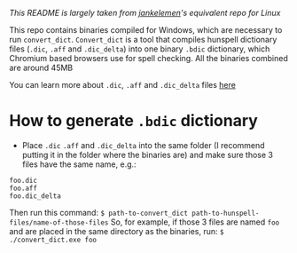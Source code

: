 *This README is largely taken from [jankelemen](https://github.com/jankelemen/convert-dict-tool-from-chromium)'s equivalent repo for Linux*

This repo contains binaries compiled for Windows, which are necessary to run `convert_dict`. `Convert_dict` is a tool that compiles hunspell dictionary files (`.dic`, `.aff` and `.dic_delta`) into one binary `.bdic` dictionary, which Chromium based browsers use for spell checking. All the binaries combined are around 45MB

You can learn more about `.dic`, `.aff` and `.dic_delta` files [here](https://www.chromium.org/developers/how-tos/editing-the-spell-checking-dictionaries)

# How to generate `.bdic` dictionary

- Place `.dic` `.aff` and `.dic_delta`  into the same folder (I recommend putting it in the folder where the binaries are) and make sure those 3 files have the same name, e.g.:
```
foo.dic
foo.aff
foo.dic_delta
```
Then run this command:
`$ path-to-convert_dict path-to-hunspell-files/name-of-those-files`
So, for example, if those 3 files are named `foo` and are placed in the same directory as the binaries, run:
`$ ./convert_dict.exe foo`
